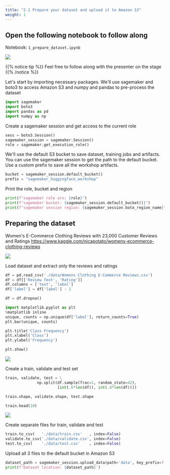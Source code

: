 ```yaml
---
title: "2.1 Prepare your dataset and upload it to Amazon S3"
weight: 1
---
```



## Open the following notebook to follow along

Notebook: `1_prepare_dataset.ipynb`

![](/images/setup/setup14.png)

{{% notice tip %}}
Feel free to follow along with the presenter on the stage
{{% /notice %}}

Let's start by importing necessary packages.
We'll use sagemaker and boto3 to access Amazon S3 and numpy and pandas to pre-process the dataset


```python
import sagemaker
import boto3
import pandas as pd
import numpy as np
```

Create a sagemaker session and get access to the current role

```python
sess = boto3.Session()
sagemaker_session = sagemaker.Session()
role = sagemaker.get_execution_role()
```

We'll use the default S3 bucket to save dataset, training jobs and artifacts.
You can use the sagemaker session to get the path to the default bucket. Use a custom prefix to save all the workshop artifacts.


```python
bucket = sagemaker_session.default_bucket()
prefix = "sagemaker_huggingface_workshop"
```

Print the role, bucket and region


```python
print(f"sagemaker role arn: {role}")
print(f"sagemaker bucket: {sagemaker_session.default_bucket()}")
print(f"sagemaker session region: {sagemaker_session.boto_region_name}")
```

## Preparing the dataset

Women's E-Commerce Clothing Reviews with 23,000 Customer Reviews and Ratings
https://www.kaggle.com/nicapotato/womens-ecommerce-clothing-reviews

![](/images/training/training1.png)

Load dataset and extract only the reviews and ratings


```python
df = pd.read_csv('./data/Womens Clothing E-Commerce Reviews.csv')
df = df[['Review Text',	'Rating']]
df.columns = ['text', 'label']
df['label'] = df['label'] - 1

df = df.dropna()
```


```python
import matplotlib.pyplot as plt
%matplotlib inline
unique, counts = np.unique(df['label'], return_counts=True)
plt.bar(unique, counts)

plt.title('Class Frequency')
plt.xlabel('Class')
plt.ylabel('Frequency')

plt.show()
```
![](/images/training/training4.png)

Create a train, validate and test set


```python
train, validate, test = \
              np.split(df.sample(frac=1, random_state=42),
                       [int(.6*len(df)), int(.8*len(df))])

train.shape, validate.shape, test.shape
```


```python
train.head(10)
```
![](/images/training/training5.png)

Create separate files for train, validate and test


```python
train.to_csv(   './data/train.csv'   , index=False)
validate.to_csv('./data/validate.csv', index=False)
test.to_csv(    './data/test.csv'    , index=False)
```

Upload all 3 files to the default bucket in Amazon S3


```python
dataset_path = sagemaker_session.upload_data(path='data', key_prefix=f'{prefix}/data')
print(f'Dataset location: {dataset_path}')
```
